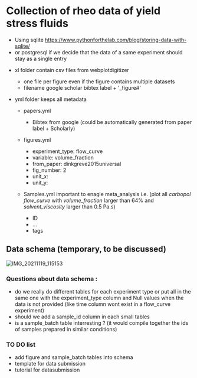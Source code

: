 # Collection of rheo data of yield stress fluids

- Using sqlite https://www.pythonforthelab.com/blog/storing-data-with-sqlite/
- or postgresql if we decide that the data of a same experiment should stay as a single entry

* xl folder contain csv files from webplotdigitizer
  * one file per figure even if the figure contains multiple datasets
  * filename google scholar bibtex label + '_figure#'

* yml folder keeps all metadata
  * papers.yml
    * Bibtex from google (could be automatically generated from paper label + Scholarly)

  * figures.yml
    * experiment_type: flow_curve
    * variable: volume_fraction
    * from_paper: dinkgreve2015universal
    * fig_number: 2
    * unit_x: 
    * unit_y:

  * Samples.yml important to enagle meta_analysis i.e. (plot all *carbopol* *flow_curve* with *volume_fraction* larger than 64% and *solvent_viscosity* larger than 0.5 Pa.s)
    * ID
    * ...
    * tags

## Data schema (temporary, to be discussed)

![IMG_20211119_115153](https://user-images.githubusercontent.com/16650466/142611930-bd6be6bc-3b95-4c5a-8a69-3045f3590be8.jpg)

### Questions about data schema : 

- do we really do different tables for each experiment type or put all in the same one with the experiment_type column and Null values when the data is not provided (like time column wont exist in a flow_curve experiment)
- should we add a sample_id column in each small tables
- is a sample_batch table interresting ? (it would compile together the ids of samples prepared in similar conditions)

### TO DO list

- add figure and sample_batch tables into schema
- template for data submission
- tutorial for datasubmission


